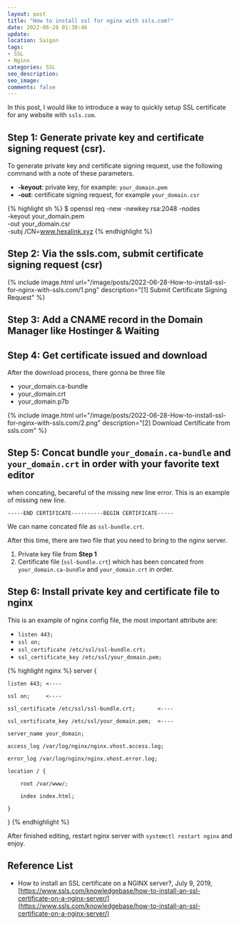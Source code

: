 ```yaml
---
layout: post
title: "How to install ssl for nginx with ssls.com?"
date: 2022-06-28 01:30:46
update:
location: Saigon
tags:
- SSL
- Nginx
categories: SSL
seo_description:
seo_image:
comments: false
---
```

In this post, I would like to introduce a way to quickly setup SSL certificate for any website with `ssls.com`.

## Step 1: Generate private key and certificate signing request (csr).

To generate private key and certificate signing request, use the following command with a note of these parameters.
- **-keyout**: private key, for example: `your_domain.pem`
- **-out**: certificate signing request, for example `your_domain.csr`

{% highlight sh %}
$ openssl req -new -newkey rsa:2048 -nodes \
              -keyout your_domain.pem \
              -out your_domain.csr \
              -subj /CN=www.hexalink.xyz
{% endhighlight %}

## Step 2: Via the ssls.com, submit certificate signing request (csr)
{% include image.html url="/image/posts/2022-06-28-How-to-install-ssl-for-nginx-with-ssls.com/1.png" description="[1] Submit Certificate Signing Request" %}

## Step 3: Add a CNAME record in the Domain Manager like Hostinger & Waiting

## Step 4: Get certificate issued and download
After the download process, there gonna be three file
- your_domain.ca-bundle
- your_domain.crt
- your_domain.p7b

{% include image.html url="/image/posts/2022-06-28-How-to-install-ssl-for-nginx-with-ssls.com/2.png" description="[2] Download Certificate from ssls.com" %}

## Step 5: Concat bundle `your_domain.ca-bundle` and `your_domain.crt` in order with your favorite text editor
when concating, becareful of the missing new line error. This is an example of missing new line.
```text
-----END CERTIFICATE----------BEGIN CERTIFICATE-----
```

We can name concated file as `ssl-bundle.crt`.

After this time, there are two file that you need to bring to the nginx server.
1. Private key file from **Step 1**
2. Certificate file (`ssl-bundle.crt`) which has been concated from `your_domain.ca-bundle` and `your_domain.crt` in order.

## Step 6: Install private key and certificate file to nginx
This is an example of nginx config file, the most important attribute are:
- `listen 443;`
- `ssl on;`
- `ssl_certificate /etc/ssl/ssl-bundle.crt;`
- `ssl_certificate_key /etc/ssl/your_domain.pem;`

{% highlight nginx %}
server {

    listen 443; <----

    ssl on;     <----

    ssl_certificate /etc/ssl/ssl-bundle.crt;       <----

    ssl_certificate_key /etc/ssl/your_domain.pem;  <----

    server_name your_domain;

    access_log /var/log/nginx/nginx.vhost.access.log;

    error_log /var/log/nginx/nginx.vhost.error.log;

    location / {

        root /var/www/;

        index index.html;

    }

}
{% endhighlight %}

After finished editing, restart nginx server with `systemctl restart nginx` and enjoy.


## Reference List
- How to install an SSL certificate on a NGINX server?, July 9, 2019, [https://www.ssls.com/knowledgebase/how-to-install-an-ssl-certificate-on-a-nginx-server/](https://www.ssls.com/knowledgebase/how-to-install-an-ssl-certificate-on-a-nginx-server/)
